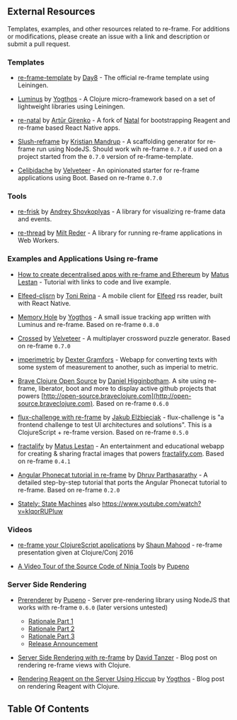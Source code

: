 ## External Resources

Templates, examples, and other resources related to re-frame. For additions or modifications, please create an issue with a link and description or submit a pull request.


### Templates

* [re-frame-template](https://github.com/Day8/re-frame-template) by [Day8] - The official re-frame template using Leiningen. 

* [Luminus](http://www.luminusweb.net) by [Yogthos] - A Clojure micro-framework based on a set of lightweight libraries using Leiningen.

* [re-natal](https://github.com/drapanjanas/re-natal) by [Artūr Girenko] - A fork of [Natal](https://github.com/dmotz/natal) for bootstrapping Reagent and re-frame based React Native apps. 
 
* [Slush-reframe](https://github.com/kristianmandrup/slush-reframe) by [Kristian Mandrup] - A scaffolding generator for re-frame run using NodeJS. Should work wih re-frame `0.7.0` if used on a project started from the `0.7.0` version of re-frame-template.

* [Celibidache](https://github.com/velveteer/celibidache/) by [Velveteer] - An opinionated starter for re-frame applications using Boot. Based on re-frame `0.7.0`

### Tools

* [re-frisk](https://github.com/flexsurfer/re-frisk) by [Andrey Shovkoplyas] - A library for visualizing re-frame data and events.

* [re-thread](https://github.com/yetanalytics/re-thread) by [Milt Reder] - A library for running re-frame applications in Web Workers.

### Examples and Applications Using re-frame

* [How to create decentralised apps with re-frame and Ethereum](https://medium.com/@matus.lestan/how-to-create-decentralised-apps-with-clojurescript-re-frame-and-ethereum-81de24d72ff5#.b9xh9xnis) by [Matus Lestan] - Tutorial with links to code and live example. 

* [Elfeed-cljsrn](https://github.com/areina/elfeed-cljsrn) by [Toni Reina] - A mobile client for [Elfeed](https://github.com/skeeto/elfeed) rss reader, built with React Native. 

* [Memory Hole](https://github.com/yogthos/memory-hole) by [Yogthos] - A small issue tracking app written with Luminus and re-frame. Based on re-frame `0.8.0`

* [Crossed](https://github.com/velveteer/crossed/) by [Velveteer] - A multiplayer crossword puzzle generator. Based on re-frame `0.7.0`

* [imperimetric](https://github.com/Dexterminator/imperimetric) by [Dexter Gramfors] - Webapp for converting texts with some system of measurement to another, such as imperial to metric. 

* [Brave Clojure Open Source](https://github.com/braveclojure/open-source) by [Daniel Higginbotham]. A site using re-frame, liberator, boot and more to display active github projects that powers [http://open-source.braveclojure.com](http://open-source.braveclojure.com). Based on re-frame `0.6.0`

* [flux-challenge with re-frame](https://github.com/staltz/flux-challenge/tree/master/submissions/jelz) by [Jakub Elżbieciak] -  flux-challenge is "a frontend challenge to test UI architectures and solutions". This is a ClojureScript + re-frame version. Based on re-frame `0.5.0`

* [fractalify](https://github.com/madvas/fractalify/) by [Matus Lestan] - 
  An entertainment and educational webapp for creating & sharing fractal images that powers [fractalify.com](http://fractalify.com). Based on re-frame `0.4.1`

* [Angular Phonecat tutorial in re-frame](http://dhruvp.github.io/2015/03/07/re-frame/) by [Dhruv Parthasarathy] - A detailed step-by-step tutorial that ports the Angular Phonecat tutorial to re-frame. Based on re-frame `0.2.0`

* [Stately: State Machines](https://github.com/nodename/stately) also https://www.youtube.com/watch?v=klqorRUPluw

### Videos

* [re-frame your ClojureScript applications](https://youtu.be/cDzjlx6otCU) by [Shaun Mahood] - re-frame presentation given at Clojure/Conj 2016

* [A Video Tour of the Source Code of Ninja Tools](https://carouselapps.com/2015/12/02/tour-of-the-source-code-of-ninja-tools/) by [Pupeno]

### Server Side Rendering

* [Prerenderer](https://github.com/pupeno/prerenderer) by [Pupeno] - Server pre-rendering library using NodeJS that works with re-frame `0.6.0` (later versions untested)
	*  [Rationale Part 1](https://carouselapps.com/2015/09/14/isomorphic-clojurescriptjavascript-for-pre-rendering-single-page-applications-part-2/)
	*  [Rationale Part 2](https://carouselapps.com/2015/09/14/isomorphic-clojurescriptjavascript-for-pre-rendering-single-page-applications-part-2/)
	*  [Rationale Part 3](https://pupeno.com/2015/10/02/isomorphic-javascript-with-clojurescript-for-pre-rendering-single-page-applications-part-3/)
	*  [Release Announcement](https://pupeno.com/2015/12/13/prerenderer-0-2-0-released/)

* [Server Side Rendering with re-frame](http://davidtanzer.net/server_side_rendering_with_re_frame) by [David Tanzer] - Blog post on rendering re-frame views with Clojure.

* [Rendering Reagent on the Server Using Hiccup](http://yogthos.net/posts/2015-11-24-Serverside-Reagent.html) by [Yogthos] - Blog post on rendering Reagent with Clojure.

[Andrey Shovkoplyas]:https://github.com/flexsurfer
[Artūr Girenko]:https://github.com/drapanjanas
[Day8]:https://github.com/Day8
[Daniel Higginbotham]:http://www.braveclojure.com
[Dexter Gramfors]:https://github.com/Dexterminator
[Dhruv Parthasarathy]:http://dhruvp.github.io
[David Tanzer]:http://www.davidtanzer.net
[Jakub Elżbieciak]:https://elzbieciak.pl
[Kristian Mandrup]:https://github.com/kristianmandrup
[Matus Lestan]:https://github.com/madvas
[Milt Reder]:https://github.com/yetanalytics
[Pupeno]:https://pupeno.com
[Shaun Mahood]:https://github.com/smahood
[Toni Reina]: https://github.com/areina
[Velveteer]: https://github.com/velveteer
[Yogthos]:http://yogthos.net/index.html

<!-- START doctoc generated TOC please keep comment here to allow auto update -->
<!-- DON'T EDIT THIS SECTION, INSTEAD RE-RUN doctoc TO UPDATE -->
## Table Of Contents

<!-- END doctoc generated TOC please keep comment here to allow auto update -->
